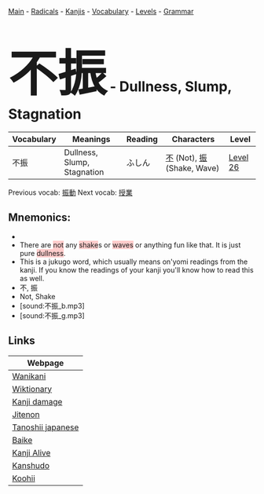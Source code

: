 <style> bigfont {font-size: 100px}</style>
[Main](../README.md) -
[Radicals](../radicals.md) -
[Kanjis](../kanjis.md) -
[Vocabulary](../vocabulary.md) -
[Levels](../levels.md) -
[Grammar](../grammar.md)
# <bigfont> 不振</bigfont> - Dullness, Slump, Stagnation 

| Vocabulary | Meanings | Reading | Characters | Level |
| --- | --- | --- | --- | --- |
| 不振 | Dullness, Slump, Stagnation | ふしん |  [不](../kanjis/不.md) (Not), [振](../kanjis/振.md) (Shake, Wave) | [Level 26](../levels/wk_level26.md) |

Previous vocab: [振動](振動.md) Next vocab: [授業](授業.md) 

## Mnemonics:

* 
* There are <span style="background-color:#ffcccb"> not</span> any <span style="background-color:#ffcccb"> shake</span>s or <span style="background-color:#ffcccb"> waves</span> or anything fun like that. It is just pure <span style="background-color:#ffcccb"> dullness</span>.
* This is a jukugo word, which usually means on'yomi readings from the kanji. If you know the readings of your kanji you'll know how to read this as well.
* 不, 振
* Not, Shake
* [sound:不振_b.mp3]
* [sound:不振_g.mp3]


## Links 

| Webpage |
| --- |
| [Wanikani          ](https://www.wanikani.com/kanji/不振) |
| [Wiktionary        ](https://en.wiktionary.org/wiki/不振) |
| [Kanji damage      ](http://www.kanjidamage.com/kanji/search?utf8=✓&q=不振) |
| [Jitenon           ](https://jitenon.com/kanji/不振) |
| [Tanoshii japanese ](https://www.tanoshiijapanese.com/dictionary/kanji.cfm?k=不振) |
| [Baike             ](https://baike.baidu.com/item/不振) |
| [Kanji Alive       ](https://app.kanjialive.com/不振) |
| [Kanshudo          ](https://www.kanshudo.com/searchmn?q=不振) |
| [Koohii            ](https://kanji.koohii.com/study/kanji/不振) |
